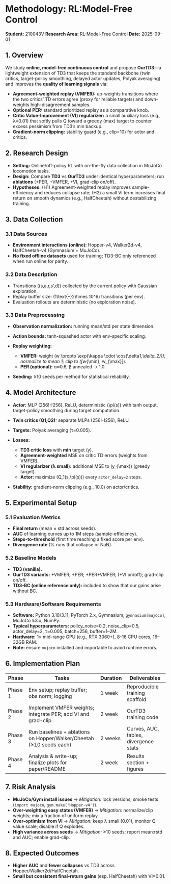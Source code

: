 # Methodology: RL:Model-Free Control

**Student:** 210043V
**Research Area:** RL:Model-Free Control
**Date:** 2025-09-01

## 1. Overview

We study **online, model-free continuous control** and propose **OurTD3**—a lightweight extension of TD3 that keeps the standard backbone (twin critics, target-policy smoothing, delayed actor updates, Polyak averaging) and improves the **quality of learning signals** via:

- **Agreement-weighted replay (VMFER):** up-weights transitions where the two critics’ TD errors agree (proxy for reliable targets) and down-weights high-disagreement samples.
- **Optional PER:** standard prioritized replay as a comparative knob.
- **Critic Value-Improvement (VI) regularizer:** a small auxiliary loss (e.g., λ=0.01) that softly pulls Q toward a greedy (max) target to counter excess pessimism from TD3’s min backup.
- **Gradient-norm clipping:** stability guard (e.g., clip=10) for actor and critics.

## 2. Research Design

- **Setting:** Online/off-policy RL with on-the-fly data collection in MuJoCo locomotion tasks.
- **Design:** Compare **TD3** vs **OurTD3** under identical hyperparameters; run **ablations** (+PER, +VMFER, +VI, grad-clip on/off).
- **Hypotheses:** (H1) Agreement-weighted replay improves sample-efficiency and reduces collapse rate; (H2) a small VI term increases final return on smooth dynamics (e.g., HalfCheetah) without destabilizing training.

## 3. Data Collection

### 3.1 Data Sources

- **Environment interactions (online):** Hopper-v4, Walker2d-v4, HalfCheetah-v4 (Gymnasium + MuJoCo).
- **No fixed offline datasets** used for training; TD3-BC only referenced when run online for parity.

### 3.2 Data Description

- Transitions ((s,a,r,s',d)) collected by the current policy with Gaussian exploration.
- Replay buffer size: (1\text{–}2\times 10^6) transitions (per env).
- Evaluation rollouts are deterministic (no exploration noise).

### 3.3 Data Preprocessing

- **Observation normalization:** running mean/std per state dimension.
- **Action bounds:** tanh-squashed actor with env-specific scaling.
- **Replay weighting:**

  - **VMFER:** weight (w \propto \exp(\kappa \cdot \cos(\delta*1,\delta_2))); normalize to mean 1; clip to ([w*{\min}, w\_{\max}]).
  - **PER (optional):** α≈0.6, β annealed → 1.0.

- **Seeding:** ≥10 seeds per method for statistical reliability.

## 4. Model Architecture

- **Actor:** MLP (256!-!256), ReLU, deterministic (\pi(s)) with tanh output, target-policy smoothing during target computation.
- **Twin critics (Q1,Q2):** separate MLPs (256!-!256), ReLU.
- **Targets:** Polyak averaging (τ=0.005).
- **Losses:**

  - **TD3 critic loss** with **min** target (y).
  - **Agreement-weighted** MSE on critic TD errors (weights from VMFER).
  - **VI regularizer (λ small):** additional MSE to (y\_{\max}) (greedy target).
  - **Actor:** maximize (Q_1(s,\pi(s))) every `actor_delay=2` steps.

- **Stability:** gradient-norm clipping (e.g., 10.0) on actor/critics.

## 5. Experimental Setup

### 5.1 Evaluation Metrics

- **Final return** (mean ± std across seeds).
- **AUC** of learning curves up to 1M steps (sample-efficiency).
- **Steps-to-threshold** (first time reaching a fixed score per env).
- **Divergence rate** (% runs that collapse or NaN).

### 5.2 Baseline Models

- **TD3 (vanilla).**
- **OurTD3 variants:** +VMFER; +PER; +PER+VMFER; (+VI on/off); grad-clip on/off.
- **TD3-BC (online reference only):** included to show that our gains arise without BC.

### 5.3 Hardware/Software Requirements

- **Software:** Python 3.10/3.11, PyTorch 2.x, Gymnasium, `gymnasium[mujoco]`, MuJoCo ≥3.x, NumPy.
- **Typical hyperparameters:** policy_noise=0.2, noise_clip=0.5, actor_delay=2, τ=0.005, batch=256, buffer=1–2M.
- **Hardware:** 1× mid-range GPU (e.g., RTX 3060+), 8–16 CPU cores, 16–32GB RAM.
- **Note:** ensure `mujoco` installed and importable to avoid runtime errors.

## 6. Implementation Plan

| Phase   | Tasks                                                               | Duration | Deliverables                          |
| ------- | ------------------------------------------------------------------- | -------- | ------------------------------------- |
| Phase 1 | Env setup; replay buffer; obs norm; logging                         | 1 week   | Reproducible training scaffold        |
| Phase 2 | Implement VMFER weights; integrate PER; add VI and grad-clip        | 2 week   | OurTD3 training code                  |
| Phase 3 | Run baselines + ablations on Hopper/Walker/Cheetah (≥10 seeds each) | 2 weeks  | Curves, AUC, tables, divergence stats |
| Phase 4 | Analysis & write-up; finalize plots for paper/README                | 2 week   | Results section + figures             |

## 7. Risk Analysis

- **MuJoCo/Gym install issues** → _Mitigation:_ lock versions; smoke tests (`import mujoco`, `gym.make('Hopper-v4')`).
- **Over-weighting easy states (VMFER)** → _Mitigation:_ normalize/clip weights; mix a fraction of uniform replay.
- **Over-optimism from VI** → _Mitigation:_ keep λ small (0.01), monitor Q-value scale; disable if Q explodes.
- **High variance across seeds** → _Mitigation:_ ≥10 seeds; report mean±std and AUC; enable grad-clip.

## 8. Expected Outcomes

- **Higher AUC** and **fewer collapses** vs TD3 across Hopper/Walker2d/HalfCheetah.
- **Small but consistent final-return gains** (esp. HalfCheetah) with VI=0.01.

